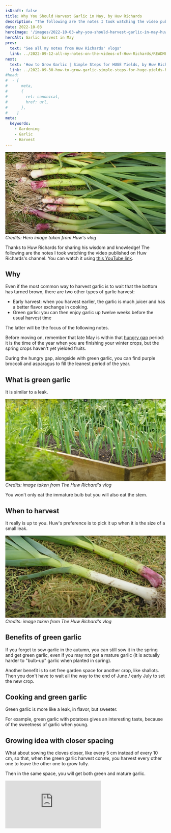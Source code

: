 ```yaml
---
isDraft: false
title: Why You Should Harvest Garlic in May, by Huw Richards
description: "The following are the notes I took watching the video published on Huw Richards's channel"
date: 2022-10-03
heroImage: '/images/2022-10-03-why-you-should-harvest-garlic-in-may-huw-richards-hero.jpg'
heroAlt: Garlic harvest in May
prev:
  text: "See all my notes from Huw Richards' vlogs"
  link: ../2022-09-12-all-my-notes-on-the-videos-of-Huw-Richards/README.md
next:
  text: 'How to Grow Garlic | Simple Steps for HUGE Yields, by Huw Richards'
  link: ../2022-09-30-how-to-grow-garlic-simple-steps-for-huge-yields-huw-richards/README.md
#head:
#  - [
#      meta,
#      {
#        rel: canonical,
#        href: url,
#      },
#    ]
meta:
  keywords:
    - Gardening
    - Garlic
    - Harvest
---
```


![Garlic harvest in May](./images/garlic-harvest-in-may.jpg)
_Credits: Hero image taken from Huw's vlog_

Thanks to Huw Richards for sharing his wisdom and knowledge!
The following are the notes I took watching the video published on Huw Richards's channel.
You can watch it using [this YouTube link](https://www.youtube.com/watch?v=asVqiG3f66M).

## Why

Even if the most common way to harvest garlic is to wait that the bottom has turned brown, there are two other types of garlic harvest:

- Early harvest: when you harvest earlier, the garlic is much juicer and has a better flavor exchange in cooking.
- Green garlic: you can then enjoy garlic up twelve weeks before the usual harvest time

The latter will be the focus of the following notes.

Before moving on, remember that late May is within that [hungry gap](https://en.wikipedia.org/wiki/Hungry_Gap) period: it is the time of the year when you are finishing your winter crops, but the spring crops haven't yet yielded fruits.

During the hungry gap, alongside with green garlic, you can find purple broccoli and asparagus to fill the leanest period of the year.

## What is green garlic

It is similar to a leak.

![Young garlic](./images/young-garlic.jpg)
_Credits: image taken from The Huw Richard's vlog_

You won't only eat the immature bulb but you will also eat the stem.

## When to harvest

It really is up to you. Huw's preference is to pick it up when it is the size of a small leak.

![Small leak versus green garlic](./images/small-leak-vs-green-garlic.jpg)
_Credits: image taken from The Huw Richard's vlog_

## Benefits of green garlic

If you forget to sow garlic in the autumn, you can still sow it in the spring and get green garlic, even if you may not get a mature garlic (it is actually harder to "bulb-up" garlic when planted in spring).

Another benefit is to set free garden space for another crop, like shallots. Then you don't have to wait all the way to the end of June / early July to set the new crop.

## Cooking and green garlic

Green garlic is more like a leak, in flavor, but sweeter.

For example, green garlic with potatoes gives an interesting taste, because of the sweetness of garlic when young.

## Growing idea with closer spacing

What about sowing the cloves closer, like every 5 cm instead of every 10 cm, so that, when the green garlic harvest comes, you harvest every other one to leave the other one to grow fully.

Then in the same space, you will get both green and mature garlic.

<!-- markdownlint-disable MD033 -->
<iframe class="newsletter-embed" src="https://thetooltip.substack.com/embed" frameborder="0" scrolling="no"></iframe>
